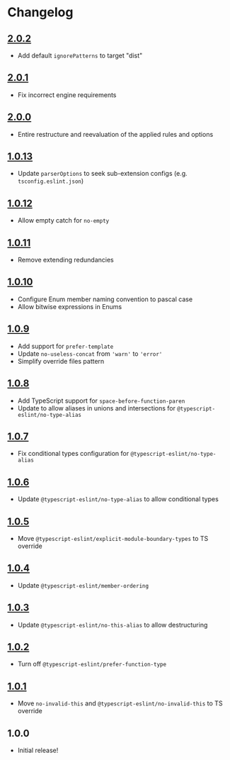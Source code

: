 # Changelog

<!-- The order of list items should be: Critical/Fixes, New, Update, Remove, Underpinnings -->
<!-- ## [UNRELEASED](https://github.com/roydukkey/eslint-config/compare/v2.0.2...master) -->

## [2.0.2](https://github.com/roydukkey/eslint-config/compare/v2.0.1...v2.0.2)

* Add default `ignorePatterns` to target "dist"

## [2.0.1](https://github.com/roydukkey/eslint-config/compare/v2.0.0...v2.0.1)

* Fix incorrect engine requirements

## [2.0.0](https://github.com/roydukkey/eslint-config/compare/v1.0.13...v2.0.0)

* Entire restructure and reevaluation of the applied rules and options

## [1.0.13](https://github.com/roydukkey/eslint-config/compare/v1.0.12...v1.0.13)

* Update `parserOptions` to seek sub-extension configs (e.g. `tsconfig.eslint.json`)

## [1.0.12](https://github.com/roydukkey/eslint-config/compare/v1.0.11...v1.0.12)

* Allow empty catch for `no-empty`

## [1.0.11](https://github.com/roydukkey/eslint-config/compare/v1.0.10...v1.0.11)

* Remove extending redundancies

## [1.0.10](https://github.com/roydukkey/eslint-config/compare/v1.0.9...v1.0.10)

* Configure Enum member naming convention to pascal case
* Allow bitwise expressions in Enums

## [1.0.9](https://github.com/roydukkey/eslint-config/compare/v1.0.8...v1.0.9)

* Add support for `prefer-template`
* Update `no-useless-concat` from `'warn'` to `'error'`
* Simplify override files pattern

## [1.0.8](https://github.com/roydukkey/eslint-config/compare/v1.0.7...v1.0.8)

* Add TypeScript support for `space-before-function-paren`
* Update to allow aliases in unions and intersections for `@typescript-eslint/no-type-alias`

## [1.0.7](https://github.com/roydukkey/eslint-config/compare/v1.0.6...v1.0.7)

* Fix conditional types configuration for `@typescript-eslint/no-type-alias`

## [1.0.6](https://github.com/roydukkey/eslint-config/compare/v1.0.5...v1.0.6)

* Update `@typescript-eslint/no-type-alias` to allow conditional types

## [1.0.5](https://github.com/roydukkey/eslint-config/compare/v1.0.4...v1.0.5)

* Move `@typescript-eslint/explicit-module-boundary-types` to TS override

## [1.0.4](https://github.com/roydukkey/eslint-config/compare/v1.0.3...v1.0.4)

* Update `@typescript-eslint/member-ordering`

## [1.0.3](https://github.com/roydukkey/eslint-config/compare/v1.0.2...v1.0.3)

* Update `@typescript-eslint/no-this-alias` to allow destructuring

## [1.0.2](https://github.com/roydukkey/eslint-config/compare/v1.0.1...v1.0.2)

* Turn off `@typescript-eslint/prefer-function-type`

## [1.0.1](https://github.com/roydukkey/eslint-config/compare/v1.0.0...v1.0.1)

* Move `no-invalid-this` and `@typescript-eslint/no-invalid-this` to TS override

## 1.0.0

* Initial release!
